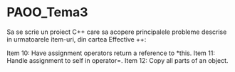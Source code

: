 # PAOO_Tema3

Sa se scrie un proiect C++ care sa acopere principalele probleme descrise in urmatoarele item-uri, din cartea Effective ++:

Item 10: Have assignment operators return a reference to *this.
Item 11: Handle assignment to self in operator=.
Item 12: Copy all parts of an object.
